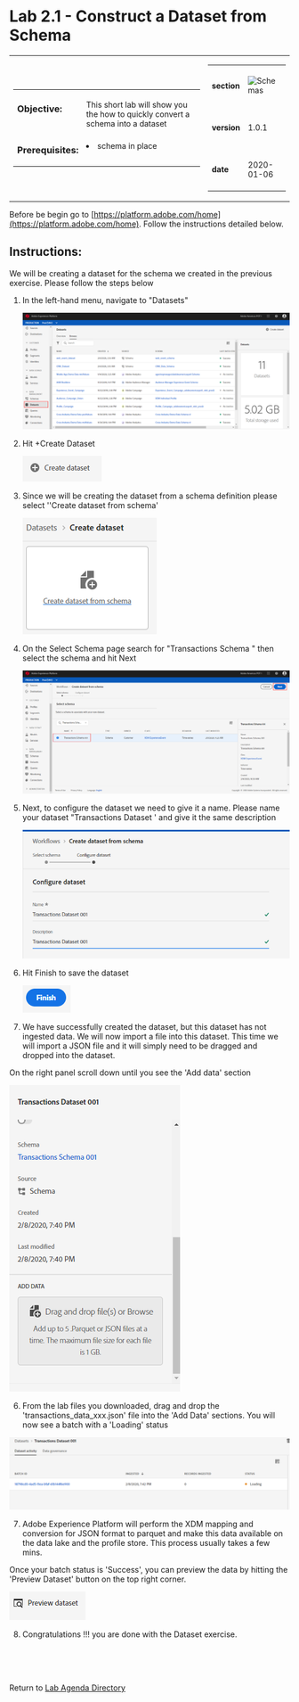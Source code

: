 Lab 2.1 - Construct a Dataset from Schema
==========
<table style="border-collapse: collapse; border: none;" class="tab" cellspacing="0" cellpadding="0">

<tr style="border: none;">

<div align="left">
<td width="600" style="border: none;">
<table>
<tbody valign="top">
      <tr width="500">
            <td valign="top"><h3>Objective:</h3></td>
            <td valign="top"><br>This short lab will show you the how to quickly convert a schema into a dataset
            </td>
     </tr>
     <tr width="500">
           <td valign="top"><h3>Prerequisites:</h3></td>
           <td valign="top"><br>
                            <li>schema in place
           </td>
     </tr>
</tbody>
</table>
</td>
</div>

<div align="right">
<td style="border: none;" valign="top">

<table>
<tbody valign="top">
      <tr>
            <td valign="middle" height="70"><b>section</b></td>
            <td valign="middle" height="70"><img src="https://github.com/adobe/AEP-Hands-on-Labs/blob/master/assets/images/left_hand_nav_menu_schemas.png?raw=true" alt="Schemas"></td>
      </tr>
      <tr>
            <td valign="middle" height="70"><b>version</b></td>
            <td valign="middle" height="70">1.0.1</td>
      </tr>
      <tr>
            <td valign="middle" height="70"><b>date</b></td>
            <td valign="middle" height="70">2020-01-06</td>
      </tr>
</tbody>
</table>
</td>
</div>

</tr>
</table>

Before be begin go to [https://platform.adobe.com/home](https://platform.adobe.com/home). Follow the instructions detailed below.

Instructions:
-----------------

We will be creating a dataset for the schema we created in the previous exercise. Please follow the steps below
1. In the left-hand menu, navigate to "Datasets"


      ![Demo](./images/datasetshome.png)
      
      
2. Hit +Create Dataset 


      ![Demo](./images/datasetcreate.png)
      
      
3. Since we will be creating the dataset from a schema definition please select ''Create dataset from schema'


      ![Demo](./images/datasetcreate2.png)
 
 
4. On the Select Schema page search for "Transactions Schema <your-assigned-number>" then select the schema and hit Next
      
      
      ![Demo](./images/datasetschema.png)
      
      
3. Next, to configure the dataset we need to give it a name. Please name your dataset "Transactions Dataset <your-assigned-number>' and give it the same description 
      
      
      ![Demo](./images/datasetname.png) 
 
 
4. Hit Finish to save the dataset
      
      
      ![Demo](./images/datasetfinish.png) 


5. We have successfully created the dataset, but this dataset has not ingested data. We will now import a file into this dataset. This time we will import a JSON file and it will simply need to be dragged and dropped into the dataset. 

On the right panel scroll down until you see the 'Add data' section


![Demo](./images/datasetadddata.png) 


6. From the lab files you downloaded, drag and drop the 'transactions_data_xxx.json' file into the 'Add Data' sections. You will now see a batch with a 'Loading' status


![Demo](./images/datasetbatch.png) 


7. Adobe Experience Platform will perform the XDM mapping and conversion for JSON format to parquet and make this data available on the data lake and the profile store. This process usually takes a few mins. 

Once your batch status is 'Success', you can preview the data by hitting the 'Preview Dataset' button on the top right corner.


![Demo](./images/datasetpreview.png)


8. Congratulations !!! you are done with the Dataset exercise.


<br>
<br>
<br>

Return to [Lab Agenda Directory](https://github.com/adobe/AEP-Hands-on-Labs/blob/master/labs/fsi/README.md#lab-agenda)


